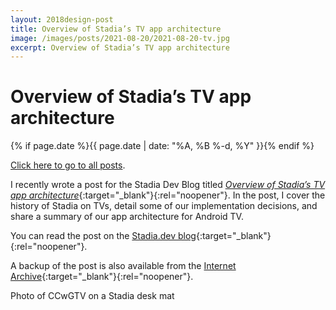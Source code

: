 ```yaml
---
layout: 2018design-post
title: Overview of Stadia’s TV app architecture
image: /images/posts/2021-08-20/2021-08-20-tv.jpg
excerpt: Overview of Stadia’s TV app architecture
---
```


# Overview of Stadia’s TV app architecture

{% if page.date %}{{ page.date | date: "%A, %B %-d, %Y" }}{% endif %}

[Click here to go to all posts](/posts/).

I recently wrote a post for the Stadia Dev Blog titled [_Overview of Stadia’s TV app architecture_](https://stadia.dev/blog/overview-of-stadias-tv-app-architecture/){:target="_blank"}{:rel="noopener"}. In the post, I cover the history of Stadia on TVs, detail some of our implementation decisions, and share a summary of our app architecture for Android TV.

You can read the post on the [Stadia.dev blog](https://stadia.dev/blog/overview-of-stadias-tv-app-architecture/){:target="_blank"}{:rel="noopener"}.

A backup of the post is also available from the [Internet Archive](https://web.archive.org/web/20210823223710/https://stadia.dev/blog/overview-of-stadias-tv-app-architecture/){:target="_blank"}{:rel="noopener"}.

<div class="center width70">
  <a href="/images/posts/2021-08-20/2021-08-20-tv.jpg" target="_blank" rel="noopener">
    <amp-img src="/images/posts/2021-08-20/2021-08-20-tv.jpg" width="1920" height="1280" alt="Photo of CCwGTV on a Stadia desk mat" layout="responsive"></amp-img>
  </a>
  <figcaption class="center">Photo of CCwGTV on a Stadia desk mat</figcaption>
</div>